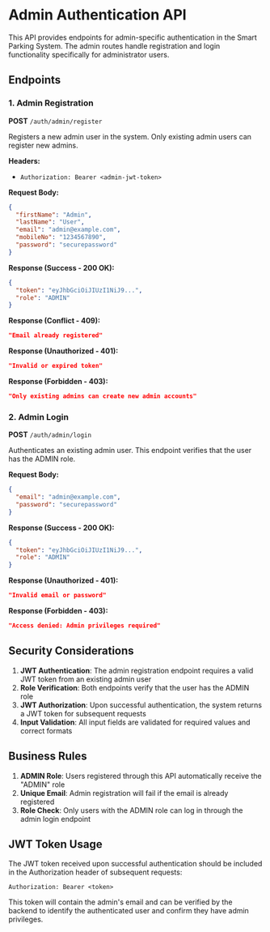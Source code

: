 # Admin Authentication API

This API provides endpoints for admin-specific authentication in the Smart Parking System. The admin routes handle registration and login functionality specifically for administrator users.

## Endpoints

### 1. Admin Registration
**POST** `/auth/admin/register`

Registers a new admin user in the system. Only existing admin users can register new admins.

**Headers:**
- `Authorization: Bearer <admin-jwt-token>`

**Request Body:**
```json
{
  "firstName": "Admin",
  "lastName": "User",
  "email": "admin@example.com",
  "mobileNo": "1234567890",
  "password": "securepassword"
}
```

**Response (Success - 200 OK):**
```json
{
  "token": "eyJhbGciOiJIUzI1NiJ9...",
  "role": "ADMIN"
}
```

**Response (Conflict - 409):**
```json
"Email already registered"
```

**Response (Unauthorized - 401):**
```json
"Invalid or expired token"
```

**Response (Forbidden - 403):**
```json
"Only existing admins can create new admin accounts"
```

### 2. Admin Login
**POST** `/auth/admin/login`

Authenticates an existing admin user. This endpoint verifies that the user has the ADMIN role.

**Request Body:**
```json
{
  "email": "admin@example.com",
  "password": "securepassword"
}
```

**Response (Success - 200 OK):**
```json
{
  "token": "eyJhbGciOiJIUzI1NiJ9...",
  "role": "ADMIN"
}
```

**Response (Unauthorized - 401):**
```json
"Invalid email or password"
```

**Response (Forbidden - 403):**
```json
"Access denied: Admin privileges required"
```

## Security Considerations

1. **JWT Authentication**: The admin registration endpoint requires a valid JWT token from an existing admin user
2. **Role Verification**: Both endpoints verify that the user has the ADMIN role
3. **JWT Authorization**: Upon successful authentication, the system returns a JWT token for subsequent requests
4. **Input Validation**: All input fields are validated for required values and correct formats

## Business Rules

1. **ADMIN Role**: Users registered through this API automatically receive the "ADMIN" role
2. **Unique Email**: Admin registration will fail if the email is already registered
3. **Role Check**: Only users with the ADMIN role can log in through the admin login endpoint

## JWT Token Usage

The JWT token received upon successful authentication should be included in the Authorization header of subsequent requests:

```
Authorization: Bearer <token>
```

This token will contain the admin's email and can be verified by the backend to identify the authenticated user and confirm they have admin privileges.

